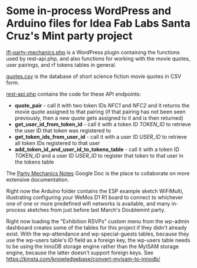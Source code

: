 # Some in-process WordPress and Arduino files for Idea Fab Labs Santa Cruz's Mint party project

[ifl-party-mechanics.php](https://github.com/ideafablabs/partymechanics/blob/master/ifl-party-mechanics.php) is a
WordPress plugin containing the functions used by rest-api.php, and also functions for working with the movie
quotes, user pairings, and rf tokens tables in general.

[quotes.csv](https://github.com/ideafablabs/partymechanics/blob/master/quotes.csv) is the database of short science
fiction movie quotes in CSV form.

[rest-api.php](https://github.com/ideafablabs/partymechanics/blob/master/rest-api.php) contains the code for these API
endpoints:
* **quote_pair** - call it with two token IDs *NFC1* and *NFC2* and it returns the movie quote assigned to that
pairing (if that pairing has not been seen previously, then a new quote gets assigned to it and is then returned)
* **get_user_id_from_token_id** - call it with a token ID *TOKEN_ID* to retrieve the user ID that token was registered to
* **get_token_ids_from_user_id** - call it with a user ID *USER_ID* to retrieve all token IDs registered to that user
* **add_token_id_and_user_id_to_tokens_table** - call it with a token ID *TOKEN_ID* and a user ID *USER_ID* to register
that token to that user in the tokens table

The [Party Mechanics Notes](https://docs.google.com/document/d/1-3XrTe-Q02qRC4WK6LZkSj_1pk22UXLcHj5TGS_8biM/edit)
Google Doc is the place to collaborate on more extensive documentation.

Right now the Arduino folder contains the ESP example sketch WiFiMulti, illustrating configuring your WeMos D1 R1
board to connect to whichever one of one or more predefined wifi networks is available, and many in-process
sketches from just before last March's Doublemint party.

Right now loading the "Exhibition RSVPs" custom menu from the wp-admin dashboard creates some of
the tables for this project if they didn't already exist. With the wp-attendance and
wp-special-guests tables, because they use the wp-users table's ID field as a foreign key,
the wp-users table needs to be using the InnoDB storage engine rather than the MyISAM storage
engine, because the latter doesn't support foreign keys. See
https://kinsta.com/knowledgebase/convert-myisam-to-innodb/
